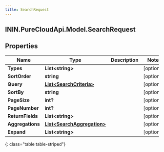 ```yaml
---
title: SearchRequest
---
```

## ININ.PureCloudApi.Model.SearchRequest

## Properties

|Name | Type | Description | Notes|
|------------ | ------------- | ------------- | -------------|
| **Types** | **List&lt;string&gt;** |  | [optional] |
| **SortOrder** | **string** |  | [optional] |
| **Query** | [**List&lt;SearchCriteria&gt;**](SearchCriteria.html) |  | [optional] |
| **SortBy** | **string** |  | [optional] |
| **PageSize** | **int?** |  | [optional] |
| **PageNumber** | **int?** |  | [optional] |
| **ReturnFields** | **List&lt;string&gt;** |  | [optional] |
| **Aggregations** | [**List&lt;SearchAggregation&gt;**](SearchAggregation.html) |  | [optional] |
| **Expand** | **List&lt;string&gt;** |  | [optional] |
{: class="table table-striped"}


